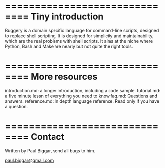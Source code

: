 ==============================
Tiny introduction
==============================

Buggery is a domain specific language for command-line scripts, designed to
replace shell scripting. It is designed for simplicity and maintainability,
which are the real problems with shell scripts. It aims at the niche where
Python, Bash and Make are nearly but not quite the right tools. 

==============================
More resources
==============================

introduction.md:  a longer introduction, including a code sample.
tutorial.md:      a five minute lessn of everything you need to know
faq.md:           Questions and answers.
reference.md:     In depth language reference. Read only if you have a question.


==============================
Contact
==============================

Written by Paul Biggar, send all bugs to him.

paul.biggar@gmail.com
